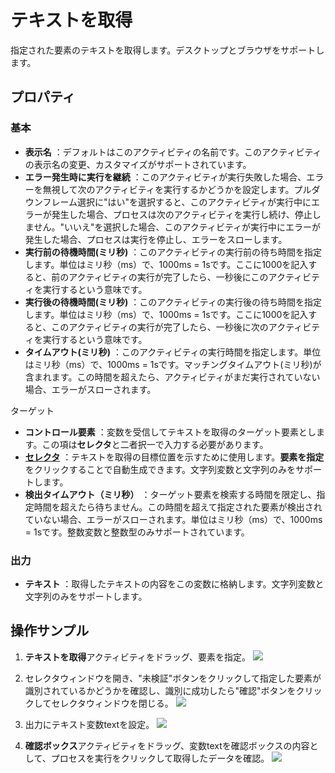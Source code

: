 # テキストを取得

指定された要素のテキストを取得します。デスクトップとブラウザをサポートします。

## プロパティ

### 基本

- **表示名** ：デフォルトはこのアクティビティの名前です。このアクティビティの表示名の変更、カスタマイズがサポートされています。
- **エラー発生時に実行を継続** ：このアクティビティが実行失敗した場合、エラーを無視して次のアクティビティを実行するかどうかを設定します。プルダウンフレーム選択に"はい"を選択すると、このアクティビティが実行中にエラーが発生した場合、プロセスは次のアクティビティを実行し続け、停止しません。"いいえ"を選択した場合、このアクティビティが実行中にエラーが発生した場合、プロセスは実行を停止し、エラーをスローします。
- **実行前の待機時間(ミリ秒)** ：このアクティビティの実行前の待ち時間を指定します。単位はミリ秒（ms）で、1000ms = 1sです。ここに1000を記入すると、前のアクティビティの実行が完了したら、一秒後にこのアクティビティを実行するという意味です。
- **実行後の待機時間(ミリ秒)** ：このアクティビティの実行後の待ち時間を指定します。単位はミリ秒（ms）で、1000ms = 1sです。ここに1000を記入すると、このアクティビティの実行が完了したら、一秒後に次のアクティビティを実行するという意味です。
- **タイムアウト(ミリ秒)** ：このアクティビティの実行時間を指定します。単位はミリ秒（ms）で、1000ms = 1sです。マッチングタイムアウト(ミリ秒)が含まれます。この時間を超えたら、アクティビティがまだ実行されていない場合、エラーがスローされます。

ターゲット

- **コントロール要素** ：変数を受信してテキストを取得のターゲット要素とします。この項は**セレクタ**と二者択一で入力する必要があります。
- **[セレクタ](../Appendix/Selector.md?_v=v2020.4)** ：テキストを取得の目標位置を示すために使用します。**要素を指定**をクリックすることで自動生成できます。文字列変数と文字列のみをサポートします。
- **検出タイムアウト（ミリ秒）** ：ターゲット要素を検索する時間を限定し、指定時間を超えたら待ちません。この時間を超えて指定された要素が検出されていない場合、エラーがスローされます。単位はミリ秒（ms）で、1000ms = 1sです。整数変数と整数型のみサポートされています。

### 出力

- **テキスト** ：取得したテキストの内容をこの変数に格納します。文字列変数と文字列のみをサポートします。

## 操作サンプル
1. **テキストを取得**アクティビティをドラッグ、要素を指定。
![](https://docimages.blob.core.chinacloudapi.cn/images/Activities/getText-1.png)

2. セレクタウィンドウを開き、"未検証"ボタンをクリックして指定した要素が識別されているかどうかを確認し、識別に成功したら"確認"ボタンをクリックしてセレクタウィンドウを閉じる。
![](https://docimages.blob.core.chinacloudapi.cn/images/Activities/getText-2.png)

3. 出力にテキスト変数textを設定。
![](https://docimages.blob.core.chinacloudapi.cn/images/Activities/getText-3.png)

4. **確認ボックス**アクティビティをドラッグ、変数textを確認ボックスの内容として、プロセスを実行をクリックして取得したデータを確認。
![](https://docimages.blob.core.chinacloudapi.cn/images/Activities/getText-4.png)
